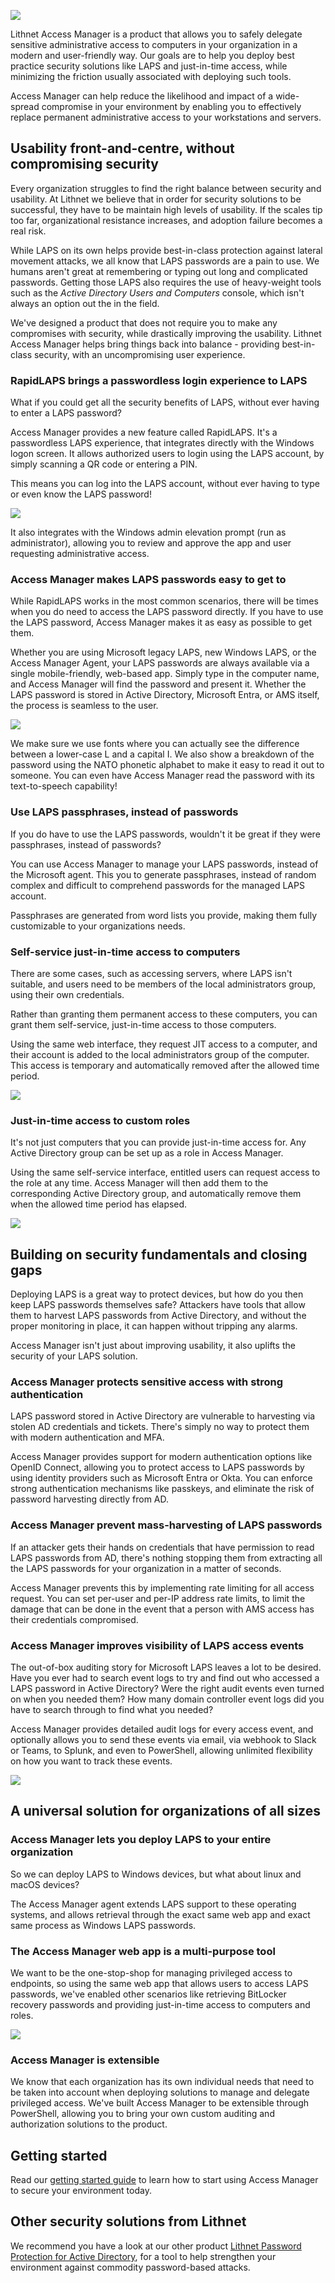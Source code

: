 ![](<./images/access-manager-logo.png>)

Lithnet Access Manager is a product that allows you to safely delegate sensitive administrative access to computers in your organization in a modern and user-friendly way. Our goals are to help you deploy best practice security solutions like LAPS and just-in-time access, while minimizing the friction usually associated with deploying such tools. 

Access Manager can help reduce the likelihood and impact of a wide-spread compromise in your environment by enabling you to effectively replace permanent administrative access to your workstations and servers. 

## Usability front-and-centre, without compromising security
Every organization struggles to find the right balance between security and usability. At Lithnet we believe that in order for security solutions to be successful, they have to be maintain high levels of usability. If the scales tip too far, organizational resistance increases, and adoption failure becomes a real risk.

While LAPS on its own helps provide best-in-class protection against lateral movement attacks, we all know that LAPS passwords are a pain to use. We humans aren't great at remembering or typing out long and complicated passwords. Getting those LAPS also requires the use of heavy-weight tools such as the _Active Directory Users and Computers_ console, which isn't always an option out the in the field. 

We've designed a product that does not require you to make any compromises with security, while drastically improving the usability. Lithnet Access Manager helps bring things back into balance - providing best-in-class security, with an uncompromising user experience.

### RapidLAPS brings a passwordless login experience to LAPS
What if you could get all the security benefits of LAPS, without ever having to enter a LAPS password?

Access Manager provides a new feature called RapidLAPS. It's a passwordless LAPS experience, that integrates directly with the Windows logon screen. It allows authorized users to login using the LAPS account, by simply scanning a QR code or entering a PIN. 

This means you can log into the LAPS account, without ever having to type or even know the LAPS password!

<img src ="./images/RapidLAPS_Login.gif" />

It also integrates with the Windows admin elevation prompt (run as administrator), allowing you to review and approve the app and user requesting administrative access.

### Access Manager makes LAPS passwords easy to get to
While RapidLAPS works in the most common scenarios, there will be times when you do need to access the LAPS password directly. If you have to use the LAPS password, Access Manager makes it as easy as possible to get them.

Whether you are using Microsoft legacy LAPS, new Windows LAPS, or the Access Manager Agent, your LAPS passwords are always available via a single mobile-friendly, web-based app. Simply type in the computer name, and Access Manager will find the password and present it. Whether the LAPS password is stored in Active Directory, Microsoft Entra, or AMS itself, the process is seamless to the user.

<img src ="./images/web-request-laps.gif" />

We make sure we use fonts where you can actually see the difference between a lower-case L and a capital I. We also show a breakdown of the password using the NATO phonetic alphabet to make it easy to read it out to someone. You can even have Access Manager read the password with its text-to-speech capability!

### Use LAPS passphrases, instead of passwords 
If you do have to use the LAPS passwords, wouldn't it be great if they were passphrases, instead of passwords?

You can use Access Manager to manage your LAPS passwords, instead of the Microsoft agent. This you to generate passphrases, instead of random complex and difficult to comprehend passwords for the managed LAPS account.

Passphrases are generated from word lists you provide, making them fully customizable to your organizations needs.

### Self-service just-in-time access to computers
There are some cases, such as accessing servers, where LAPS isn't suitable, and users need to be members of the local administrators group, using their own credentials. 

Rather than granting them permanent access to these computers, you can grant them self-service, just-in-time access to those computers.

Using the same web interface, they request JIT access to a computer, and their account is added to the local administrators group of the computer. This access is temporary and automatically removed after the allowed time period.

<img src ="./images/web-request-jit.gif" />

### Just-in-time access to custom roles

It's not just computers that you can provide just-in-time access for. Any Active Directory group can be set up as a role in Access Manager. 

Using the same self-service interface, entitled users can request access to the role at any time. Access Manager will then add them to the corresponding Active Directory group, and automatically remove them when the allowed time period has elapsed.

<img src ="./images/web-request-jit-roles.gif" />

## Building on security fundamentals and closing gaps
Deploying LAPS is a great way to protect devices, but how do you then keep LAPS passwords themselves safe? Attackers have tools that allow them to harvest LAPS passwords from Active Directory, and without the proper monitoring in place, it can happen without tripping any alarms. 

Access Manager isn't just about improving usability, it also uplifts the security of your LAPS solution.

### Access Manager protects sensitive access with strong authentication
LAPS password stored in Active Directory are vulnerable to harvesting via stolen AD credentials and tickets. There's simply no way to protect them with modern authentication and MFA. 

Access Manager provides support for modern authentication options like OpenID Connect, allowing you to protect access to LAPS passwords by using identity providers such as Microsoft Entra or Okta. You can enforce strong authentication mechanisms like passkeys, and eliminate the risk of password harvesting directly from AD.

### Access Manager prevent mass-harvesting of LAPS passwords
If an attacker gets their hands on credentials that have permission to read LAPS passwords from AD, there's nothing stopping them from extracting all the LAPS passwords for your organization in a matter of seconds.

Access Manager prevents this by implementing rate limiting for all access request. You can set per-user and per-IP address rate limits, to limit the damage that can be done in the event that a person with AMS access has their credentials compromised.

### Access Manager improves visibility of LAPS access events
The out-of-box auditing story for Microsoft LAPS leaves a lot to be desired. Have you ever had to search event logs to try and find out who accessed a LAPS password in Active Directory? Were the right audit events even turned on when you needed them? How many domain controller event logs did you have to search through to find what you needed?

Access Manager provides detailed audit logs for every access event, and optionally allows you to send these events via email, via webhook to Slack or Teams, to Splunk, and even to PowerShell, allowing unlimited flexibility on how you want to track these events.

![](<images/auditing-example-slack.png>)

## A universal solution for organizations of all sizes
### Access Manager lets you deploy LAPS to your entire organization
So we can deploy LAPS to Windows devices, but what about linux and macOS devices? 

The Access Manager agent extends LAPS support to these operating systems, and allows retrieval through the exact same web app and exact same process as Windows LAPS passwords.

### The Access Manager web app is a multi-purpose tool
We want to be the one-stop-shop for managing privileged access to endpoints, so using the same web app that allows users to access LAPS passwords, we've enabled other scenarios like retrieving BitLocker recovery passwords and providing just-in-time access to computers and roles.

<img src ="./images/web-request-bitlocker.gif"/>

### Access Manager is extensible
We know that each organization has its own individual needs that need to be taken into account when deploying solutions to manage and delegate privileged access. We've built Access Manager to be extensible through PowerShell, allowing you to bring your own custom auditing and authorization solutions to the product.

## Getting started

Read our [getting started guide](installation/getting-started.md) to learn how to start using Access Manager to secure your environment today.

## Other security solutions from Lithnet
We recommend you have a look at our other product [Lithnet Password Protection for Active Directory](https:/lithnet.io/products/password-protection), for a tool to help strengthen your environment against commodity password-based attacks.
